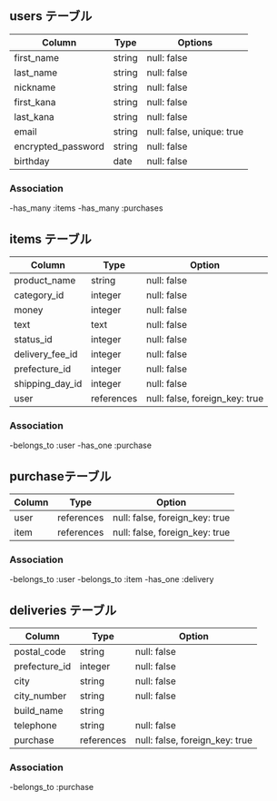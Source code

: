 ## users テーブル

| Column             | Type   | Options                   |
| ------------------ | ------ | ------------------------- |
| first_name         | string | null: false               |
| last_name          | string | null: false               |
| nickname           | string | null: false               |
| first_kana         | string | null: false               |
| last_kana          | string | null: false               |
| email              | string | null: false, unique: true |
| encrypted_password | string | null: false               |
| birthday           | date   | null: false               |

### Association
-has_many :items
-has_many :purchases

## items テーブル

| Column             | Type       | Option                         |
| ------------------ | ---------- | ------------------------------ |
| product_name       | string     | null: false                    |
| category_id        | integer    | null: false                    |
| money              | integer    | null: false                    |
| text               | text       | null: false                    |
| status_id          | integer    | null: false                    |
| delivery_fee_id    | integer    | null: false                    |
| prefecture_id      | integer    | null: false                    |
| shipping_day_id    | integer    | null: false                    |
| user               | references | null: false, foreign_key: true |

### Association

-belongs_to :user
-has_one :purchase

## 	purchaseテーブル

| Column             | Type       | Option                         |
| ------------------ | ---------- | ------------------------------ |
| user               | references | null: false, foreign_key: true |
| item               | references | null: false, foreign_key: true |

### Association

-belongs_to :user
-belongs_to :item
-has_one :delivery

## deliveries テーブル

| Column             | Type       | Option                         |
| ------------------ | ---------- | ------------------------------ |
| postal_code        | string     | null: false                    |
| prefecture_id      | integer    | null: false                    |
| city               | string     | null: false                    |
| city_number        | string     | null: false                    |
| build_name         | string     |                                |
| telephone          | string     | null: false                    |
| purchase           | references | null: false, foreign_key: true |

### Association
-belongs_to :purchase
